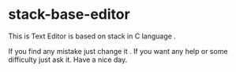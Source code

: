 # stack-base-editor

This is Text Editor is based on stack in C language .

If you find any mistake just change it .
If you want any help or some difficulty just ask it. 
Have a nice day.
